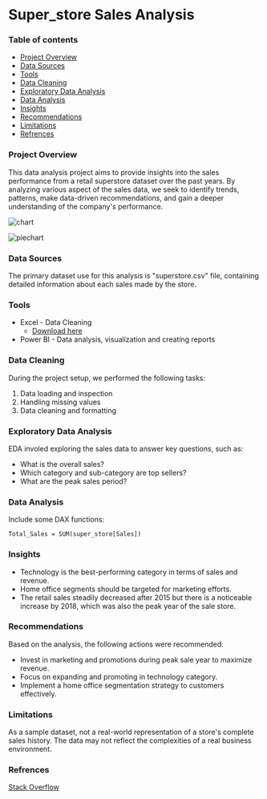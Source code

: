 # Super_store Sales Analysis

### Table of contents
- [Project Overview](#project-overview)
- [Data Sources](#data-sources)
- [Tools](#tools)
- [Data Cleaning](#data-cleaning)
- [Exploratory Data Analysis](#exploratory-data-analysis)
- [Data Analysis](#data-analysis)
- [Insights](#insights)
- [Recommendations](#recommendations)
- [Limitations](#limitations)
- [Refrences](#refrences)

### Project Overview
This data analysis project aims to provide insights into the sales performance from a retail superstore dataset over the past years.
By analyzing various aspect of the sales data, we seek to identify trends, patterns, make data-driven recommendations, and gain a deeper understanding of the company's performance.

![chart](https://github.com/Sammy4574/super_store/assets/108801834/1b577f8f-c363-4167-bb7a-731a983d1950)

![piechart](https://github.com/Sammy4574/super_store/assets/108801834/da479542-4d12-403f-a574-f8ae4f8fc011)


### Data Sources
The primary dataset use for this analysis is "superstore.csv" file, containing detailed information about each sales made by the store.

### Tools
- Excel - Data Cleaning
  - [Download here](https://microsoft.com)
- Power BI - Data analysis, visualization and creating reports

### Data Cleaning
During the project setup, we performed the following tasks:
1. Data loading and inspection
2. Handling missing values
3. Data cleaning and formatting

### Exploratory Data Analysis
EDA involed exploring the sales data to answer key questions, such as:
  - What is the overall sales?
  - Which category and sub-category are top sellers?
  - What are the peak sales period?

### Data Analysis
Include some DAX functions:

```Total_Sales = SUM(super_store[Sales])```

### Insights
- Technology is the best-performing category in terms of sales and revenue.
- Home office segments should be targeted for marketing efforts.
- The retail sales steadily decreased after 2015 but there is a noticeable increase by 2018, which was also the peak year of the sale store.

### Recommendations
Based on the analysis, the following actions were recommended:
- Invest in marketing and promotions during peak sale year to maximize revenue.
- Focus on expanding and promoting in technology category.
- Implement a home office segmentation strategy to customers effectively.

### Limitations
As a sample dataset, not a real-world representation of a store's complete sales history. The data may not reflect the complexities of a real business environment.

### Refrences
[Stack Overflow](stackoverflow.com)

